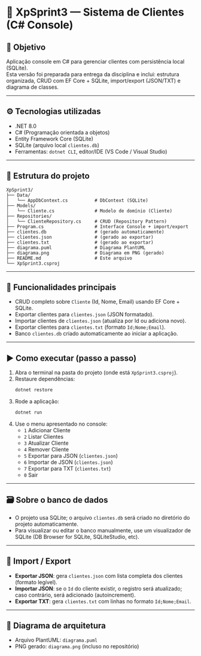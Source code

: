 # 🧾 XpSprint3 — Sistema de Clientes (C# Console)

## 🎯 Objetivo
Aplicação console em C# para gerenciar clientes com persistência local (SQLite).  
Esta versão foi preparada para entrega da disciplina e inclui: estrutura organizada, CRUD com EF Core + SQLite, import/export (JSON/TXT) e diagrama de classes.

---

## ⚙️ Tecnologias utilizadas
- .NET 8.0
- C# (Programação orientada a objetos)
- Entity Framework Core (SQLite)
- SQLite (arquivo local `clientes.db`)
- Ferramentas: `dotnet CLI`, editor/IDE (VS Code / Visual Studio)

---

## 📂 Estrutura do projeto
```
XpSprint3/
├── Data/
│   └── AppDbContext.cs          # DbContext (SQLite)
├── Models/
│   └── Cliente.cs               # Modelo de domínio (Cliente)
├── Repositories/
│   └── ClienteRepository.cs     # CRUD (Repository Pattern)
├── Program.cs                   # Interface Console + import/export
├── clientes.db                  # (gerado automaticamente)
├── clientes.json                # (gerado ao exportar)
├── clientes.txt                 # (gerado ao exportar)
├── diagrama.puml                # Diagrama PlantUML
├── diagrama.png                 # Diagrama em PNG (gerado)
├── README.md                    # Este arquivo
└── XpSprint3.csproj
```

---

## 🧭 Funcionalidades principais
- CRUD completo sobre `Cliente` (Id, Nome, Email) usando EF Core + SQLite.
- Exportar clientes para `clientes.json` (JSON formatado).
- Importar clientes de `clientes.json` (atualiza por Id ou adiciona novo).
- Exportar clientes para `clientes.txt` (formato `Id;Nome;Email`).
- Banco `clientes.db` criado automaticamente ao iniciar a aplicação.

---

## ▶️ Como executar (passo a passo)
1. Abra o terminal na pasta do projeto (onde está `XpSprint3.csproj`).
2. Restaure dependências:
   ```bash
   dotnet restore
   ```
3. Rode a aplicação:
   ```bash
   dotnet run
   ```
4. Use o menu apresentado no console:
   - `1` Adicionar Cliente
   - `2` Listar Clientes
   - `3` Atualizar Cliente
   - `4` Remover Cliente
   - `5` Exportar para JSON (`clientes.json`)
   - `6` Importar de JSON (`clientes.json`)
   - `7` Exportar para TXT (`clientes.txt`)
   - `0` Sair

---

## 🗃️ Sobre o banco de dados
- O projeto usa SQLite; o arquivo `clientes.db` será criado no diretório do projeto automaticamente.
- Para visualizar ou editar o banco manualmente, use um visualizador de SQLite (DB Browser for SQLite, SQLiteStudio, etc).

---

## 🔁 Import / Export
- **Exportar JSON**: gera `clientes.json` com lista completa dos clientes (formato legível).
- **Importar JSON**: se o `Id` do cliente existir, o registro será atualizado; caso contrário, será adicionado (autoincrement).
- **Exportar TXT**: gera `clientes.txt` com linhas no formato `Id;Nome;Email`.

---

## 🧩 Diagrama de arquitetura
- Arquivo PlantUML: `diagrama.puml`
- PNG gerado: `diagrama.png` (incluso no repositório)

